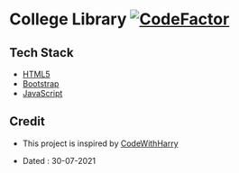 # College Library [![CodeFactor](https://www.codefactor.io/repository/github/googoldkhan/college-library/badge)](https://www.codefactor.io/repository/github/googoldkhan/college-library)

## Tech Stack

- [HTML5](https://developer.mozilla.org/en-US/docs/Glossary/HTML5)
- [Bootstrap](https://getbootstrap.com/)
- [JavaScript](https://developer.mozilla.org/en-US/docs/Web/JavaScript)

## Credit

- This project is inspired by [CodeWithHarry](https://youtube.com/playlist?list=PLu0W_9lII9ajyk081To1Cbt2eI5913SsL)

- Dated : 30-07-2021
